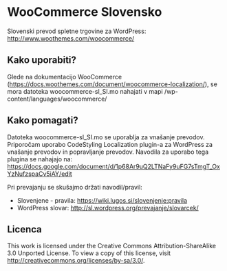 WooCommerce Slovensko
=====================

Slovenski prevod spletne trgovine za WordPress: http://www.woothemes.com/woocommerce/

Kako uporabiti?
---------------
Glede na dokumentacijo WooCommerce (https://docs.woothemes.com/document/woocommerce-localization/), se mora datoteka woocommerce-sl_SI.mo nahajati v mapi /wp-content/languages/woocommerce/

Kako pomagati?
--------------
Datoteka woocommerce-sl_SI.mo se uporablja za vnašanje prevodov.
Priporočam uporabo CodeStyling Localization plugin-a za WordPress za vnašanje prevodov in popravljanje prevodov.
Navodila za uporabo tega plugina se nahajajo na:
https://docs.google.com/document/d/1p68Ar9uQ2LTNaFy9uFG7sTmgT_OxYzNufzspaCv5iAY/edit

Pri prevajanju se skušajmo držati navodil/pravil:
* Slovenjene - pravila: https://wiki.lugos.si/slovenjenje:pravila
* WordPress slovar: http://sl.wordpress.org/prevajanje/slovarcek/

Licenca
-------
This work is licensed under the Creative Commons Attribution-ShareAlike 3.0 Unported License. To view a copy of this license, visit http://creativecommons.org/licenses/by-sa/3.0/.

